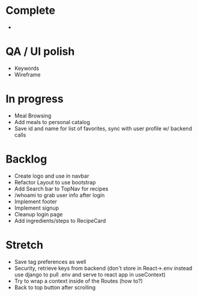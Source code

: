 # Complete
- 

# QA / UI polish
- Keywords
- Wireframe

# In progress
- Meal Browsing
- Add meals to personal catalog
- Save id and name for list of favorites, sync with user profile w/ backend calls

# Backlog
- Create logo and use in navbar
- Refactor Layout to use bootstrap <Container>
- Add Search bar to TopNav for recipes
- /whoami to grab user info after login
- Implement footer
- Implement signup
- Cleanup login page
- Add ingredients/steps to RecipeCard

# Stretch
- Save tag preferences as well
- Security, retrieve keys from backend (don't store in React->.env instead use django to pull .env and serve to react app in useContext)
- Try to wrap a context inside of the Routes (how to?)
- Back to top button after scrolling
